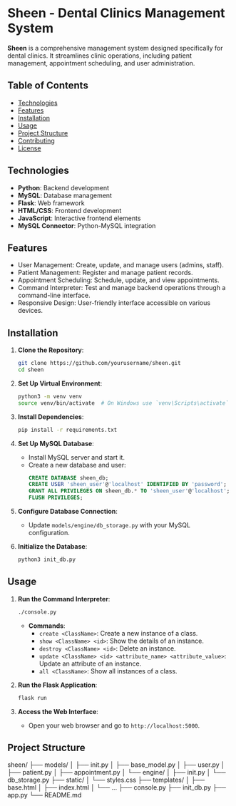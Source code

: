 # Sheen - Dental Clinics Management System

**Sheen** is a comprehensive management system designed specifically for dental clinics. It streamlines clinic operations, including patient management, appointment scheduling, and user administration.

## Table of Contents

- [Technologies](#technologies)
- [Features](#features)
- [Installation](#installation)
- [Usage](#usage)
- [Project Structure](#project-structure)
- [Contributing](#contributing)
- [License](#license)

## Technologies

- **Python**: Backend development
- **MySQL**: Database management
- **Flask**: Web framework
- **HTML/CSS**: Frontend development
- **JavaScript**: Interactive frontend elements
- **MySQL Connector**: Python-MySQL integration

## Features

- User Management: Create, update, and manage users (admins, staff).
- Patient Management: Register and manage patient records.
- Appointment Scheduling: Schedule, update, and view appointments.
- Command Interpreter: Test and manage backend operations through a command-line interface.
- Responsive Design: User-friendly interface accessible on various devices.

## Installation

1. **Clone the Repository**:
    ```bash
    git clone https://github.com/yourusername/sheen.git
    cd sheen
    ```

2. **Set Up Virtual Environment**:
    ```bash
    python3 -m venv venv
    source venv/bin/activate  # On Windows use `venv\Scripts\activate`
    ```

3. **Install Dependencies**:
    ```bash
    pip install -r requirements.txt
    ```

4. **Set Up MySQL Database**:
    - Install MySQL server and start it.
    - Create a new database and user:
      ```sql
      CREATE DATABASE sheen_db;
      CREATE USER 'sheen_user'@'localhost' IDENTIFIED BY 'password';
      GRANT ALL PRIVILEGES ON sheen_db.* TO 'sheen_user'@'localhost';
      FLUSH PRIVILEGES;
      ```

5. **Configure Database Connection**:
    - Update `models/engine/db_storage.py` with your MySQL configuration.

6. **Initialize the Database**:
    ```bash
    python3 init_db.py
    ```

## Usage

1. **Run the Command Interpreter**:
    ```bash
    ./console.py
    ```

    - **Commands**:
        - `create <ClassName>`: Create a new instance of a class.
        - `show <ClassName> <id>`: Show the details of an instance.
        - `destroy <ClassName> <id>`: Delete an instance.
        - `update <ClassName> <id> <attribute_name> <attribute_value>`: Update an attribute of an instance.
        - `all <ClassName>`: Show all instances of a class.

2. **Run the Flask Application**:
    ```bash
    flask run
    ```

3. **Access the Web Interface**:
    - Open your web browser and go to `http://localhost:5000`.

## Project Structure

sheen/
├── models/
│ ├── init.py
│ ├── base_model.py
│ ├── user.py
│ ├── patient.py
│ ├── appointment.py
│ └── engine/
│ ├── init.py
│ └── db_storage.py
├── static/
│ └── styles.css
├── templates/
│ ├── base.html
│ ├── index.html
│ └── ...
├── console.py
├── init_db.py
├── app.py
└── README.md